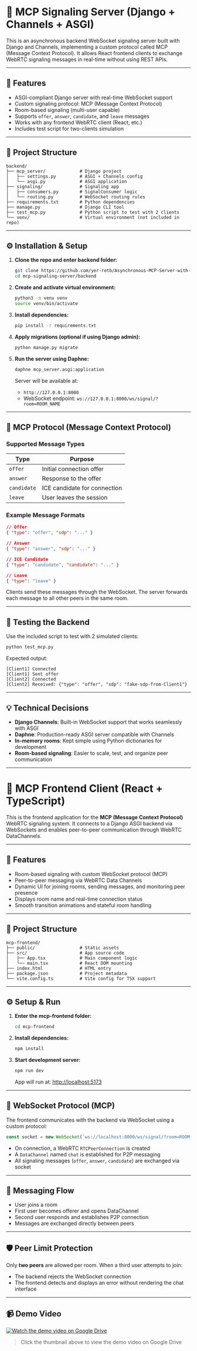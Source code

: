 # 📡 MCP Signaling Server (Django + Channels + ASGI)

This is an asynchronous backend WebSocket signaling server built with Django and Channels, implementing a custom protocol called MCP (Message Context Protocol). It allows React frontend clients to exchange WebRTC signaling messages in real-time without using REST APIs.

---

## 🚀 Features

* ASGI-compliant Django server with real-time WebSocket support
* Custom signaling protocol: MCP (Message Context Protocol)
* Room-based signaling (multi-user capable)
* Supports `offer`, `answer`, `candidate`, and `leave` messages
* Works with any frontend WebRTC client (React, etc.)
* Includes test script for two-clients simulation

---

## 🧱 Project Structure

```
backend/
├── mcp_server/             # Django project
│   ├── settings.py         # ASGI + Channels config
│   └── asgi.py             # ASGI application
├── signaling/              # Signaling app
│   ├── consumers.py        # SignalConsumer logic
│   └── routing.py          # WebSocket routing rules
├── requirements.txt        # Python dependencies
├── manage.py               # Django CLI tool
├── test_mcp.py             # Python script to test with 2 clients
└── venv/                   # Virtual environment (not included in repo)
```

---

## ⚙️ Installation & Setup

1. **Clone the repo and enter backend folder:**

   ```bash
   git clone https://github.com/yer-retb/Asynchronous-MCP-Server-with-WebRTC-Signaling.git mcp-signaling-server
   cd mcp-signaling-server/backend
   ```

2. **Create and activate virtual environment:**

   ```bash
   python3 -m venv venv
   source venv/bin/activate
   ```

3. **Install dependencies:**

   ```bash
   pip install -r requirements.txt
   ```

4. **Apply migrations (optional if using Django admin):**

   ```bash
   python manage.py migrate
   ```

5. **Run the server using Daphne:**

   ```bash
   daphne mcp_server.asgi:application
   ```

   Server will be available at:

   * `http://127.0.0.1:8000`
   * WebSocket endpoint: `ws://127.0.0.1:8000/ws/signal/?room=ROOM_NAME`

---

## 🔁 MCP Protocol (Message Context Protocol)

### Supported Message Types

| Type        | Purpose                      |
| ----------- | ---------------------------- |
| `offer`     | Initial connection offer     |
| `answer`    | Response to the offer        |
| `candidate` | ICE candidate for connection |
| `leave`     | User leaves the session      |

### Example Message Formats

```json
// Offer
{ "type": "offer", "sdp": "..." }

// Answer
{ "type": "answer", "sdp": "..." }

// ICE Candidate
{ "type": "candidate", "candidate": "..." }

// Leave
{ "type": "leave" }
```

Clients send these messages through the WebSocket. The server forwards each message to all other peers in the same room.

---

## 🧪 Testing the Backend

Use the included script to test with 2 simulated clients:

```bash
python test_mcp.py
```

Expected output:

```
[Client1] Connected
[Client1] Sent offer
[Client2] Connected
[Client2] Received: {"type": "offer", "sdp": "fake-sdp-from-Client1"}
```

---

## 💡 Technical Decisions

* **Django Channels**: Built-in WebSocket support that works seamlessly with ASGI
* **Daphne**: Production-ready ASGI server compatible with Channels
* **In-memory rooms**: Kept simple using Python dictionaries for development
* **Room-based signaling**: Easier to scale, test, and organize peer communication

---


# 💬 MCP Frontend Client (React + TypeScript)

This is the frontend application for the **MCP (Message Context Protocol)** WebRTC signaling system. It connects to a Django ASGI backend via WebSockets and enables peer-to-peer communication through WebRTC DataChannels.

---

## 🚀 Features

* Room-based signaling with custom WebSocket protocol (MCP)
* Peer-to-peer messaging via WebRTC Data Channels
* Dynamic UI for joining rooms, sending messages, and monitoring peer presence
* Displays room name and real-time connection status
* Smooth transition animations and stateful room handling

---

## 📁 Project Structure

```
mcp-frontend/
├── public/                 # Static assets
├── src/                    # App source code
│   ├── App.tsx             # Main component logic
│   └── main.tsx            # React DOM mounting
├── index.html              # HTML entry
├── package.json            # Project metadata
└── vite.config.ts          # Vite config for TSX support
```

---

## ⚙️ Setup & Run

1. **Enter the mcp-frontend folder:**

   ```bash
   cd mcp-frontend
   ```

2. **Install dependencies:**

   ```bash
   npm install
   ```

3. **Start development server:**

   ```bash
   npm run dev
   ```

   App will run at: [http://localhost:5173](http://localhost:5173)

---

## 🔌 WebSocket Protocol (MCP)

The frontend communicates with the backend via WebSocket using a custom protocol:

```ts
const socket = new WebSocket(`ws://localhost:8000/ws/signal/?room=ROOM_NAME`);
```

* On connection, a WebRTC `RTCPeerConnection` is created
* A `DataChannel` named `chat` is established for P2P messaging
* All signaling messages (`offer`, `answer`, `candidate`) are exchanged via socket

---

## 💬 Messaging Flow

* User joins a room
* First user becomes offerer and opens DataChannel
* Second user responds and establishes P2P connection
* Messages are exchanged directly between peers

---

## 🛡️ Peer Limit Protection

Only **two peers** are allowed per room. When a third user attempts to join:

* The backend rejects the WebSocket connection
* The frontend detects and displays an error without rendering the chat interface

---

## 📹 Demo Video

[![Watch the demo video on Google Drive](frontend/mcp-frontend/src/assets/video.png)](https://drive.google.com/file/d/16pBCjq4vHJctinWHVDRJYTykVQXZg9uv/view?usp=drive_link)

> Click the thumbnail above to view the demo video on Google Drive